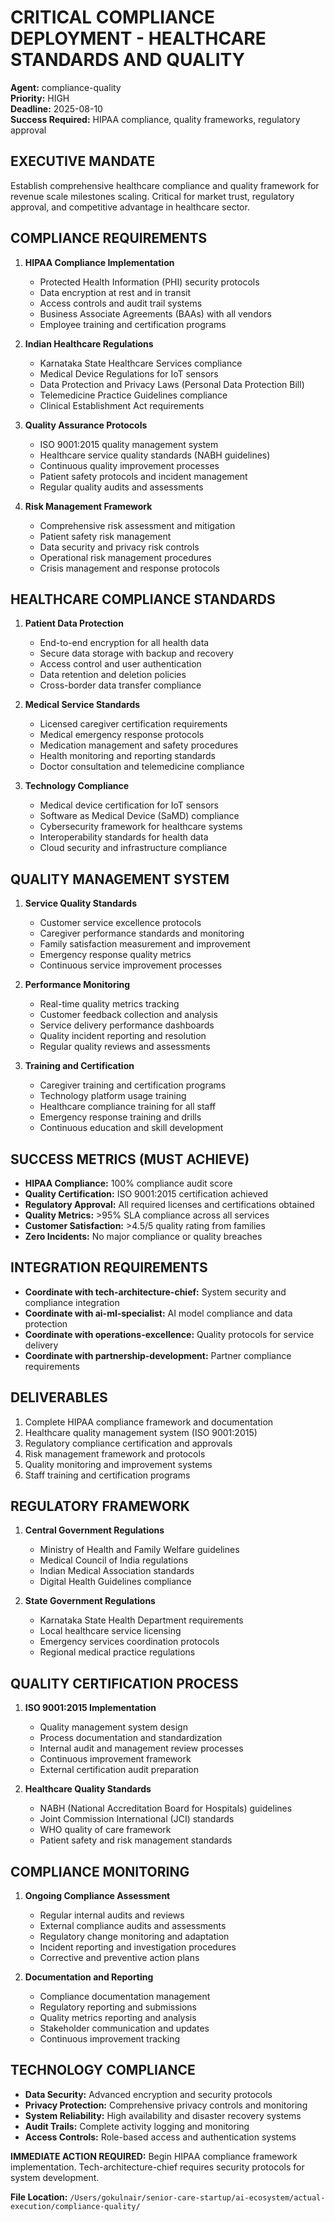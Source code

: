 # CRITICAL COMPLIANCE DEPLOYMENT - HEALTHCARE STANDARDS AND QUALITY
**Agent:** compliance-quality  
**Priority:** HIGH  
**Deadline:** 2025-08-10  
**Success Required:** HIPAA compliance, quality frameworks, regulatory approval

## EXECUTIVE MANDATE
Establish comprehensive healthcare compliance and quality framework for revenue scale milestones scaling. Critical for market trust, regulatory approval, and competitive advantage in healthcare sector.

## COMPLIANCE REQUIREMENTS
1. **HIPAA Compliance Implementation**
   - Protected Health Information (PHI) security protocols
   - Data encryption at rest and in transit
   - Access controls and audit trail systems
   - Business Associate Agreements (BAAs) with all vendors
   - Employee training and certification programs

2. **Indian Healthcare Regulations**
   - Karnataka State Healthcare Services compliance
   - Medical Device Regulations for IoT sensors
   - Data Protection and Privacy Laws (Personal Data Protection Bill)
   - Telemedicine Practice Guidelines compliance
   - Clinical Establishment Act requirements

3. **Quality Assurance Protocols**
   - ISO 9001:2015 quality management system
   - Healthcare service quality standards (NABH guidelines)
   - Continuous quality improvement processes
   - Patient safety protocols and incident management
   - Regular quality audits and assessments

4. **Risk Management Framework**
   - Comprehensive risk assessment and mitigation
   - Patient safety risk management
   - Data security and privacy risk controls
   - Operational risk management procedures
   - Crisis management and response protocols

## HEALTHCARE COMPLIANCE STANDARDS
1. **Patient Data Protection**
   - End-to-end encryption for all health data
   - Secure data storage with backup and recovery
   - Access control and user authentication
   - Data retention and deletion policies
   - Cross-border data transfer compliance

2. **Medical Service Standards**
   - Licensed caregiver certification requirements
   - Medical emergency response protocols
   - Medication management and safety procedures
   - Health monitoring and reporting standards
   - Doctor consultation and telemedicine compliance

3. **Technology Compliance**
   - Medical device certification for IoT sensors
   - Software as Medical Device (SaMD) compliance
   - Cybersecurity framework for healthcare systems
   - Interoperability standards for health data
   - Cloud security and infrastructure compliance

## QUALITY MANAGEMENT SYSTEM
1. **Service Quality Standards**
   - Customer service excellence protocols
   - Caregiver performance standards and monitoring
   - Family satisfaction measurement and improvement
   - Emergency response quality metrics
   - Continuous service improvement processes

2. **Performance Monitoring**
   - Real-time quality metrics tracking
   - Customer feedback collection and analysis
   - Service delivery performance dashboards
   - Quality incident reporting and resolution
   - Regular quality reviews and assessments

3. **Training and Certification**
   - Caregiver training and certification programs
   - Technology platform usage training
   - Healthcare compliance training for all staff
   - Emergency response training and drills
   - Continuous education and skill development

## SUCCESS METRICS (MUST ACHIEVE)
- **HIPAA Compliance:** 100% compliance audit score
- **Quality Certification:** ISO 9001:2015 certification achieved
- **Regulatory Approval:** All required licenses and certifications obtained
- **Quality Metrics:** >95% SLA compliance across all services
- **Customer Satisfaction:** >4.5/5 quality rating from families
- **Zero Incidents:** No major compliance or quality breaches

## INTEGRATION REQUIREMENTS
- **Coordinate with tech-architecture-chief:** System security and compliance integration
- **Coordinate with ai-ml-specialist:** AI model compliance and data protection
- **Coordinate with operations-excellence:** Quality protocols for service delivery
- **Coordinate with partnership-development:** Partner compliance requirements

## DELIVERABLES
1. Complete HIPAA compliance framework and documentation
2. Healthcare quality management system (ISO 9001:2015)
3. Regulatory compliance certification and approvals
4. Risk management framework and protocols
5. Quality monitoring and improvement systems
6. Staff training and certification programs

## REGULATORY FRAMEWORK
1. **Central Government Regulations**
   - Ministry of Health and Family Welfare guidelines
   - Medical Council of India regulations
   - Indian Medical Association standards
   - Digital Health Guidelines compliance

2. **State Government Regulations**
   - Karnataka State Health Department requirements
   - Local healthcare service licensing
   - Emergency services coordination protocols
   - Regional medical practice regulations

## QUALITY CERTIFICATION PROCESS
1. **ISO 9001:2015 Implementation**
   - Quality management system design
   - Process documentation and standardization
   - Internal audit and management review processes
   - Continuous improvement framework
   - External certification audit preparation

2. **Healthcare Quality Standards**
   - NABH (National Accreditation Board for Hospitals) guidelines
   - Joint Commission International (JCI) standards
   - WHO quality of care framework
   - Patient safety and risk management standards

## COMPLIANCE MONITORING
1. **Ongoing Compliance Assessment**
   - Regular internal audits and reviews
   - External compliance audits and assessments
   - Regulatory change monitoring and adaptation
   - Incident reporting and investigation procedures
   - Corrective and preventive action plans

2. **Documentation and Reporting**
   - Compliance documentation management
   - Regulatory reporting and submissions
   - Quality metrics reporting and analysis
   - Stakeholder communication and updates
   - Continuous improvement tracking

## TECHNOLOGY COMPLIANCE
- **Data Security:** Advanced encryption and security protocols
- **Privacy Protection:** Comprehensive privacy controls and monitoring
- **System Reliability:** High availability and disaster recovery systems
- **Audit Trails:** Complete activity logging and monitoring
- **Access Controls:** Role-based access and authentication systems

**IMMEDIATE ACTION REQUIRED:** Begin HIPAA compliance framework implementation. Tech-architecture-chief requires security protocols for system development.

**File Location:** `/Users/gokulnair/senior-care-startup/ai-ecosystem/actual-execution/compliance-quality/`